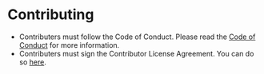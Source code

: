 # Contributing

- Contributers must follow the Code of Conduct. Please read the [Code of Conduct](CODE_OF_CONDUCT.md) for more information.
- Contributers must sign the Contributor License Agreement. You can do so [here](https://cla-assistant.io/SeleneRP/selene-docs).
